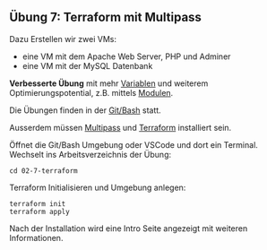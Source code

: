 ## Übung 7: Terraform mit Multipass

Dazu Erstellen wir zwei VMs:
* eine VM mit dem Apache Web Server, PHP und Adminer
* eine VM mit der MySQL Datenbank

**Verbesserte Übung** mit mehr [Variablen](variables.tf) und weiterem Optimierungspotential, z.B. mittels [Modulen](main.tf).

Die Übungen finden in der [Git/Bash](https://git-scm.com/downloads) statt. 

Ausserdem müssen [Multipass](https://multipass.run/) und [Terraform](https://www.terraform.io/) installiert sein.

Öffnet die Git/Bash Umgebung oder VSCode und dort ein Terminal. Wechselt ins Arbeitsverzeichnis der Übung:

    cd 02-7-terraform
    
Terraform Initialisieren und Umgebung anlegen:

    terraform init
    terraform apply
    
Nach der Installation wird eine Intro Seite angezeigt mit weiteren Informationen.       
